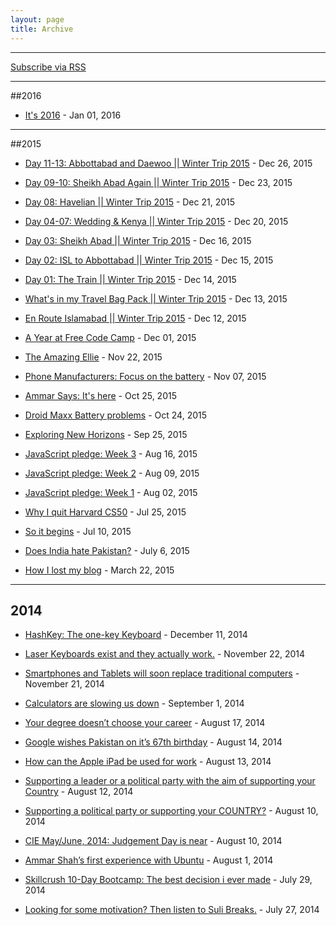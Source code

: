 ```yaml
---
layout: page
title: Archive
---
```


<hr>

<a class="sidebar-nav-item" href="{{ site.baseurl }}atom.xml">Subscribe via RSS</a>

<hr>

##2016

 + [It's 2016](/2016/01/01/new-year/) - Jan 01, 2016

<hr>

##2015

 + [Day 11-13: Abbottabad and Daewoo || Winter Trip 2015](/2015/12/26/d11-13-abbott-daewoo-isl/) - Dec 26, 2015

 + [Day 09-10: Sheikh Abad Again || Winter Trip 2015](/2015/12/23/d9-10-sheikhabad-again-isl/) - Dec 23, 2015

 + [Day 08: Havelian || Winter Trip 2015](/2015/12/21/d8-havelian-isl/) - Dec 21, 2015

 + [Day 04-07: Wedding & Kenya || Winter Trip 2015](/2015/12/20/d4-7-mar-kenya-isl/) - Dec 20, 2015

 + [Day 03: Sheikh Abad || Winter Trip 2015](/2015/12/16/d3-sheikhabad-isl/) - Dec 16, 2015

 + [Day 02: ISL to Abbottabad || Winter Trip 2015](/2015/12/15/d2-abbott-isl/) - Dec 15, 2015

 + [Day 01: The Train || Winter Trip 2015](/2015/12/14/d1-train-isl/) - Dec 14, 2015

 + [What's in my Travel Bag Pack || Winter Trip 2015](/2015/12/13/whats-in-travel-bag-isl/) - Dec 13, 2015

 + [En Route Islamabad || Winter Trip 2015](/2015/12/12/isl-trip/) - Dec 12, 2015

 + [A Year at Free Code Camp](/2015/12/01/year-at-fcc/) - Dec 01, 2015

 + [The Amazing Ellie](/2015/11/22/amazing-ellie/) - Nov 22, 2015

 + [Phone Manufacturers: Focus on the battery](/2015/11/07/phone-man-battery/) - Nov 07, 2015

 + [Ammar Says: It's here](/2015/10/25/ammar-says/) - Oct 25, 2015

 + [Droid Maxx Battery problems](/2015/10/24/droid-maxx-battery/) - Oct 24, 2015

 + [Exploring New Horizons](/2015/09/25/new-horizon/) - Sep 25, 2015

 + [JavaScript pledge: Week 3](/2015/08/16/js-pledge-week3/) - Aug 16, 2015

 + [JavaScript pledge: Week 2](/2015/08/09/js-pledge-week2/) - Aug 09, 2015

 + [JavaScript pledge: Week 1](/2015/08/02/js-pledge-week1/) - Aug 02, 2015

 + [Why I quit Harvard CS50](/2015/07/25/leaving-cs50x//) - Jul 25, 2015

 + [So it begins](/2015/07/10/so-it-begins/) - Jul 10, 2015

 + [Does India hate Pakistan?](https://thewormofficial.wordpress.com/2015/07/06/does-india-hate-pakistan/) - July 6, 2015

 + [How I lost my blog](https://medium.com/@ammarshah/how-i-lost-my-blog-24b31e300199) - March 22, 2015

<hr>

## 2014

 + [HashKey: The one-key Keyboard](https://thewormofficial.wordpress.com/2014/12/11/hashkey-keyboard/) - December 11, 2014

 + [Laser Keyboards exist and they actually work.](https://thewormofficial.wordpress.com/2014/11/22/laser-keyboards-exist-and-they-actually-work/) - November 22, 2014

 + [Smartphones and Tablets will soon replace traditional computers](https://thewormofficial.wordpress.com/2014/11/21/smartphonestablets-will-soon-replace-netbooks/) - November 21, 2014

 + [Calculators are slowing us down](https://thewormofficial.wordpress.com/2014/09/01/calculators-are-slowing-us-down/) - September 1, 2014

 + [Your degree doesn’t choose your career](https://thewormofficial.wordpress.com/2014/08/17/your-degree-dosent-choose-your-career/) - August 17, 2014

 + [Google wishes Pakistan on it’s 67th birthday](https://thewormofficial.wordpress.com/2014/08/14/google-wishes-pakistan-on-its-67th-birthday/) - August 14, 2014

 + [How can the Apple iPad be used for work](https://thewormofficial.wordpress.com/2014/08/13/how-can-the-apple-ipad-be-used-for-work/) - August 13, 2014

 + [Supporting a leader or a political party with the aim of supporting your Country](https://thewormofficial.wordpress.com/2014/08/12/supporting-a-leader-or-a-political-party-with-the-aim-of-supporting-your-country/) - August 12, 2014

 + [Supporting a political party or supporting your COUNTRY?](https://thewormofficial.wordpress.com/2014/08/10/supporting-a-political-party-or-supporting-your-country/) - August 10, 2014

 + [CIE May/June, 2014: Judgement Day is near](https://thewormofficial.wordpress.com/2014/08/10/cie-mayjune-2014-judgement-day-is-near/) - August 10, 2014

 + [Ammar Shah’s first experience with Ubuntu](https://thewormofficial.wordpress.com/2014/08/01/ubuntu-the-worst-decision-i-ever-made/) - August 1, 2014

 + [Skillcrush 10-Day Bootcamp: The best decision i ever made](https://thewormofficial.wordpress.com/2014/07/29/skillcrush-10-day-bootcamp-the-best-decision-i-ever-made/) - July 29, 2014

 + [Looking for some motivation? Then listen to Suli Breaks.](https://thewormofficial.wordpress.com/2014/07/27/motivation-suli-breaks/) - July 27, 2014
